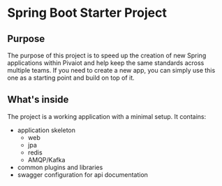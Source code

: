 # Spring Boot Starter Project

## Purpose

The purpose of this project is to speed up the creation of new Spring applications within Pivaiot
and help keep the same standards across multiple teams. If you need to create a new app, you can
simply use this one as a starting point and build on top of it.

## What's inside

The project is a working application with a minimal setup. It contains:
  * application skeleton
    * web
    * jpa
    * redis
    * AMQP/Kafka
  * common plugins and libraries
  * swagger configuration for api documentation
